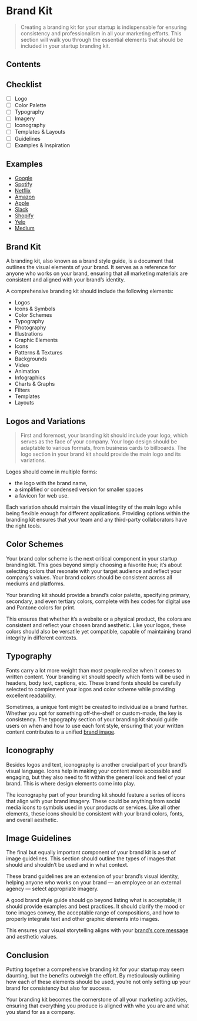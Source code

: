 # Brand Kit

>   Creating a branding kit for your startup is indispensable for ensuring consistency and professionalism in all your marketing efforts. This section will walk you through the essential elements that should be included in your startup branding kit.

## Contents

## Checklist

- [ ] Logo
- [ ] Color Palette
- [ ] Typography
- [ ] Imagery
- [ ] Iconography
- [ ] Templates & Layouts
- [ ] Guidelines
- [ ] Examples & Inspiration

## Examples

- [Google](https://about.google/brand-resource-center/brand-elements/)
- [Spotify](https://developer.spotify.com/documentation/design)
- [Netflix](https://brand.netflix.com/en/assets/logos/)
- [Amazon](https://advertising.amazon.com/resources/ad-policy/brand-usage)
- [Apple](https://developer.apple.com/app-store/marketing/guidelines/)
- [Slack](https://a.slack-edge.com/4d5bb/marketing/img/media-kit/slack_brand_guidelines_september2020.pdf)
- [Shopify](https://www.shopify.com/brand-assets)
- [Yelp](https://www.yelp.com/styleguide)
- [Medium](https://medium.design/logos-and-brand-guidelines-f1a01a733592)

## Brand Kit

A branding kit, also known as a brand style guide, is a document that outlines the visual elements of your brand. It serves as a reference for anyone who works on your brand, ensuring that all marketing materials are consistent and aligned with your brand’s identity.

A comprehensive branding kit should include the following elements:

- Logos
- Icons & Symbols
- Color Schemes
- Typography
- Photography
- Illustrations
- Graphic Elements
- Icons
- Patterns & Textures
- Backgrounds
- Video
- Animation
- Infographics
- Charts & Graphs
- Filters
- Templates
- Layouts


## Logos and Variations

>   First and foremost, your branding kit should include your logo, which serves as the face of your company. Your logo design should be adaptable to various formats, from business cards to billboards. The logo section in your brand kit should provide the main logo and its variations.

Logos should come in multiple forms:

-   the logo with the brand name,
-   a simplified or condensed version for smaller spaces
-   a favicon for web use.

Each variation should maintain the visual integrity of the main logo while being flexible enough for different applications. Providing options within the branding kit ensures that your team and any third-party collaborators have the right tools.

## Color Schemes

Your brand color scheme is the next critical component in your startup branding kit. This goes beyond simply choosing a favorite hue; it’s about selecting colors that resonate with your target audience and reflect your company’s values. Your brand colors should be consistent across all mediums and platforms.

Your branding kit should provide a brand’s color palette, specifying primary, secondary, and even tertiary colors, complete with hex codes for digital use and Pantone colors for print.

This ensures that whether it’s a website or a physical product, the colors are consistent and reflect your chosen brand aesthetic. Like your logos, these colors should also be versatile yet compatible, capable of maintaining brand integrity in different contexts.

## Typography

Fonts carry a lot more weight than most people realize when it comes to written content. Your branding kit should specify which fonts will be used in headers, body text, captions, etc. These brand fonts should be carefully selected to complement your logos and color scheme while providing excellent readability.

Sometimes, a unique font might be created to individualize a brand further. Whether you opt for something off-the-shelf or custom-made, the key is consistency. The typography section of your branding kit should guide users on when and how to use each font style, ensuring that your written content contributes to a unified [brand image](https://medium.com/theymakedesign/brand-image-a2e8fc77002d).

## Iconography

Besides logos and text, iconography is another crucial part of your brand’s visual language. Icons help in making your content more accessible and engaging, but they also need to fit within the general look and feel of your brand. This is where design elements come into play.

The iconography part of your branding kit should feature a series of icons that align with your brand imagery. These could be anything from social media icons to symbols used in your products or services. Like all other elements, these icons should be consistent with your brand colors, fonts, and overall aesthetic.

## Image Guidelines

The final but equally important component of your brand kit is a set of image guidelines. This section should outline the types of images that should and shouldn’t be used and in what context.

These brand guidelines are an extension of your brand’s visual identity, helping anyone who works on your brand — an employee or an external agency — select appropriate imagery.

A good brand style guide should go beyond listing what is acceptable; it should provide examples and best practices. It should clarify the mood or tone images convey, the acceptable range of compositions, and how to properly integrate text and other graphic elements into images.

This ensures your visual storytelling aligns with your [brand’s core message](https://medium.com/theymakedesign/brand-messaging-fb1c46fb9abc) and aesthetic values.

## Conclusion

Putting together a comprehensive branding kit for your startup may seem daunting, but the benefits outweigh the effort. By meticulously outlining how each of these elements should be used, you’re not only setting up your brand for consistency but also for success.

Your branding kit becomes the cornerstone of all your marketing activities, ensuring that everything you produce is aligned with who you are and what you stand for as a company.
